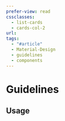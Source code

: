 ```yaml
---
prefer-view: read
cssclasses:
  - list-cards
  - cards-col-2
url: 
tags:
  - "#article"
  - Material-Design
  - guidelines
  - components
---
```

# Guidelines

## Usage
